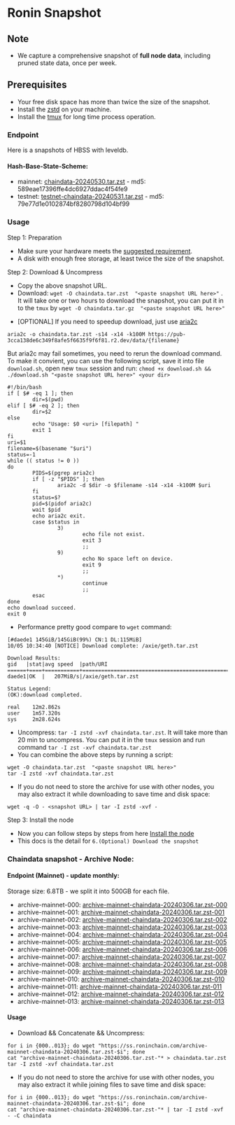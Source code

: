 # Ronin Snapshot

## Note
- We capture a comprehensive snapshot of **full node data**, including pruned state data, once per week.

## Prerequisites
- Your free disk space has more than twice the size of the snapshot.
- Install the [zstd](https://github.com/facebook/zstd) on your machine.
- Install the [tmux](https://github.com/tmux/tmux/wiki/Installing) for long time process operation.


### Endpoint

Here is a snapshots of HBSS with leveldb.

#### Hash-Base-State-Scheme:

- mainnet: [chaindata-20240530.tar.zst](https://pub-3cca138de6c349f8afe5f6635f9f6f81.r2.dev/data/chaindata-20240530.tar.zst) - md5: 589eae17396ffe4dc6927ddac4f54fe9
- testnet: [testnet-chaindata-20240531.tar.zst](https://pub-3cca138de6c349f8afe5f6635f9f6f81.r2.dev/data/testnet-chaindata-20240531.tar.zst) - md5: 79e77d1e0102874bf8280798d104bf99

### Usage

Step 1: Preparation
- Make sure your hardware meets the [suggested requirement](https://docs.roninchain.com/docs/node-operators/mainnet/non-validator#install-the-node).
- A disk with enough free storage, at least twice the size of the snapshot.

Step 2: Download & Uncompress
- Copy the above snapshot URL.
- Download:  `wget -O chaindata.tar.zst  "<paste snapshot URL here>"` . It will take one or two hours to download the snapshot, you can put it in to the `tmux` by `wget -O chaindata.tar.gz  "<paste snapshot URL here>"`


* [OPTIONAL] If you need to speedup download, just use [aria2c](https://github.com/aria2/aria2)
```
aria2c -o chaindata.tar.zst -s14 -x14 -k100M https://pub-3cca138de6c349f8afe5f6635f9f6f81.r2.dev/data/{filename}
```

But aria2c may fail sometimes, you need to rerun the download command. To make it convient, you can use the following script, save it into file `download.sh`, open new `tmux` session and run: `chmod +x download.sh && ./download.sh "<paste snapshot URL here>" <your dir>`
```
#!/bin/bash
if [ $# -eq 1 ]; then
        dir=$(pwd)
elif [ $# -eq 2 ]; then
        dir=$2
else
        echo "Usage: $0 <uri> [filepath] "
        exit 1
fi
uri=$1
filename=$(basename "$uri")
status=-1
while (( status != 0 ))
do
        PIDS=$(pgrep aria2c)
        if [ -z "$PIDS" ]; then
                aria2c -d $dir -o $filename -s14 -x14 -k100M $uri
        fi
        status=$?
        pid=$(pidof aria2c)
        wait $pid
        echo aria2c exit.
        case $status in
                3)
                        echo file not exist.
                        exit 3
                        ;;
                9)
                        echo No space left on device.
                        exit 9
                        ;;
                *)
                        continue
                        ;;
        esac
done
echo download succeed.
exit 0
```

- Performance pretty good compare to `wget` command:

```
[#daede1 145GiB/145GiB(99%) CN:1 DL:115MiB]
10/05 10:34:40 [NOTICE] Download complete: /axie/geth.tar.zst

Download Results:
gid   |stat|avg speed  |path/URI
======+====+===========+=======================================================
daede1|OK  |   207MiB/s|/axie/geth.tar.zst

Status Legend:
(OK):download completed.

real    12m2.862s
user    1m57.320s
sys     2m28.624s
```

- Uncompress: `tar -I zstd -xvf chaindata.tar.zst`. It will take more than 20 min to uncompress. You can put it in the `tmux` session and run command `tar -I zst -xvf chaindata.tar.zst`
- You can combine the above steps by running a script:

```
wget -O chaindata.tar.zst  "<paste snapshot URL here>"
tar -I zstd -xvf chaindata.tar.zst
```


- If you do not need to store the archive for use with other nodes, you may also extract it while downloading to save time and disk space:
```
wget -q -O - <snapshot URL> | tar -I zstd -xvf -
```


Step 3: Install the node
- Now you can follow steps by steps from here [Install the node ](https://docs.roninchain.com/docs/node-operators/mainnet/non-validator#install-the-node)
- This docs is the detail for `6.(Optional) Download the snapshot`

### Chaindata snapshot - Archive Node:

#### Endpoint (Mainnet) - update monthly:

Storage size: 6.8TB - we split it into 500GB for each file.

- archive-mainnet-000: [archive-mainnet-chaindata-20240306.tar.zst-000](https://ss.roninchain.com/archive-mainnet-chaindata-20240306.tar.zst-000)
- archive-mainnet-001: [archive-mainnet-chaindata-20240306.tar.zst-001](https://ss.roninchain.com/archive-mainnet-chaindata-20240306.tar.zst-001)
- archive-mainnet-002: [archive-mainnet-chaindata-20240306.tar.zst-002](https://ss.roninchain.com/archive-mainnet-chaindata-20240306.tar.zst-002)
- archive-mainnet-003: [archive-mainnet-chaindata-20240306.tar.zst-003](https://ss.roninchain.com/archive-mainnet-chaindata-20240306.tar.zst-003)
- archive-mainnet-004: [archive-mainnet-chaindata-20240306.tar.zst-004](https://ss.roninchain.com/archive-mainnet-chaindata-20240306.tar.zst-004)
- archive-mainnet-005: [archive-mainnet-chaindata-20240306.tar.zst-005](https://ss.roninchain.com/archive-mainnet-chaindata-20240306.tar.zst-005)
- archive-mainnet-006: [archive-mainnet-chaindata-20240306.tar.zst-006](https://ss.roninchain.com/archive-mainnet-chaindata-20240306.tar.zst-006)
- archive-mainnet-007: [archive-mainnet-chaindata-20240306.tar.zst-007](https://ss.roninchain.com/archive-mainnet-chaindata-20240306.tar.zst-007)
- archive-mainnet-008: [archive-mainnet-chaindata-20240306.tar.zst-008](https://ss.roninchain.com/archive-mainnet-chaindata-20240306.tar.zst-008)
- archive-mainnet-009: [archive-mainnet-chaindata-20240306.tar.zst-009](https://ss.roninchain.com/archive-mainnet-chaindata-20240306.tar.zst-009)
- archive-mainnet-010: [archive-mainnet-chaindata-20240306.tar.zst-010](https://ss.roninchain.com/archive-mainnet-chaindata-20240306.tar.zst-010)
- archive-mainnet-011: [archive-mainnet-chaindata-20240306.tar.zst-011](https://ss.roninchain.com/archive-mainnet-chaindata-20240306.tar.zst-011)
- archive-mainnet-012: [archive-mainnet-chaindata-20240306.tar.zst-012](https://ss.roninchain.com/archive-mainnet-chaindata-20240306.tar.zst-012)
- archive-mainnet-013: [archive-mainnet-chaindata-20240306.tar.zst-013](https://ss.roninchain.com/archive-mainnet-chaindata-20240306.tar.zst-013)


#### Usage
- Download && Concatenate && Uncompress:

```shell
for i in {000..013}; do wget "https://ss.roninchain.com/archive-mainnet-chaindata-20240306.tar.zst-$i"; done
cat "archive-mainnet-chaindata-20240306.tar.zst-"* > chaindata.tar.zst
tar -I zstd -xvf chaindata.tar.zst
```

- If you do not need to store the archive for use with other nodes, you may also extract it while joining files to save time and disk space:

```shell
for i in {000..013}; do wget "https://ss.roninchain.com/archive-mainnet-chaindata-20240306.tar.zst-$i"; done
cat "archive-mainnet-chaindata-20240306.tar.zst-"* | tar -I zstd -xvf - -C chaindata
```
